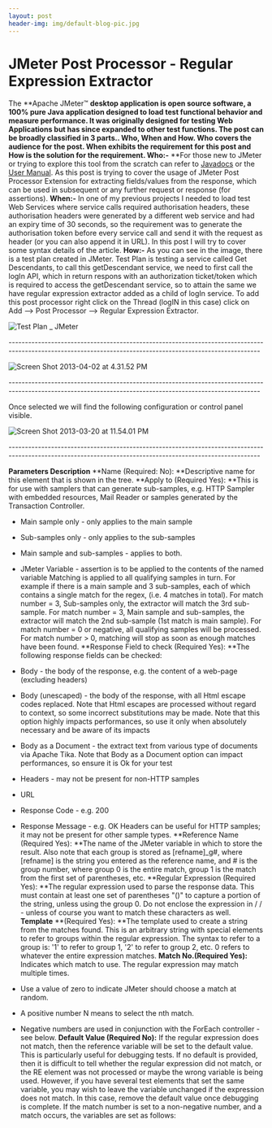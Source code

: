 ```yaml
---
layout: post
header-img: img/default-blog-pic.jpg
---
```


# JMeter Post Processor - Regular Expression Extractor

The **Apache JMeter™ **desktop application is open source software, a 100% pure Java application designed to load test functional behavior and measure performance. It was originally designed for testing Web Applications but has since expanded to other test functions. The post can be broadly classified in 3 parts.. Who, When and How. **Who** covers the audience for the post. **When** exhibits the requirement for this post and **How** is the solution for the requirement. **Who:-**** **For those new to JMeter or trying to explore this tool from the scratch can refer to [Javadocs](http://jmeter.apache.org/api/index.html) or the [User Manual](http://jmeter.apache.org/usermanual/index.html). As this post is trying to cover the usage of JMeter Post Processor Extension for extracting fields/values from the response, which can be used in subsequent or any further request or response (for assertions). **When:-** In one of my previous projects I needed to load test Web Services where service calls required authorisation headers, these authorisation headers were generated by a different web service and had an expiry time of 30 seconds, so the requirement was to generate the authorisation token before every service call and send it with the request as header (or you can also append it in URL). In this post I will try to cover some syntax details of the article. **How:-** As you can see in the image, there is a test plan created in JMeter. Test Plan is testing a service called Get Descendants, to call this getDescendant service, we need to first call the logIn API, which in return respons with an authorization ticket/token which is required to access the getDescendant service, so to attain the same we have regular expression extractor added as a child of logIn service. To add this post processor right click on the Thread (logIN in this case) click on Add --> Post Processor --> Regular Expression Extractor. 

![Test Plan _ JMeter](/wp-content/uploads/2013/03/Screen-Shot-2013-03-20-at-11.42.50-PM.png)

\----------------------------------------------------------------------------------------------------------------------------------------------------------- 

![Screen Shot 2013-04-02 at 4.31.52 PM](/wp-content/uploads/2013/03/Screen-Shot-2013-04-02-at-4.31.52-PM.png)

\----------------------------------------------------------------------------------------------------------------------------------------------------------- 

Once selected we will find the following configuration or control panel visible.

![Screen Shot 2013-03-20 at 11.54.01 PM](/wp-content/uploads/2013/03/Screen-Shot-2013-03-20-at-11.54.01-PM.png)

\-----------------------------------------------------------------------------------------------------------------------------------------------------------

**Parameters Description** **Name (Required: No): **Descriptive name for this element that is shown in the tree. **Apply to (Required Yes): **This is for use with samplers that can generate sub-samples, e.g. HTTP Sampler with embedded resources, Mail Reader or samples generated by the Transaction Controller. 

  * Main sample only - only applies to the main sample
  * Sub-samples only - only applies to the sub-samples
  * Main sample and sub-samples - applies to both.
  * JMeter Variable - assertion is to be applied to the contents of the named variable
Matching is applied to all qualifying samples in turn. For example if there is a main sample and 3 sub-samples, each of which contains a single match for the regex, (i.e. 4 matches in total). For match number = 3, Sub-samples only, the extractor will match the 3rd sub-sample. For match number = 3, Main sample and sub-samples, the extractor will match the 2nd sub-sample (1st match is main sample). For match number = 0 or negative, all qualifying samples will be processed. For match number > 0, matching will stop as soon as enough matches have been found. **Response Field to check (Required Yes): **The following response fields can be checked: 

  * Body - the body of the response, e.g. the content of a web-page (excluding headers)
  * Body (unescaped) - the body of the response, with all Html escape codes replaced. Note that Html escapes are processed without regard to context, so some incorrect substitutions may be made.
Note that this option highly impacts performances, so use it only when absolutely necessary and be aware of its impacts 
  * Body as a Document - the extract text from various type of documents via Apache Tika.
Note that Body as a Document option can impact performances, so ensure it is Ok for your test 
  * Headers - may not be present for non-HTTP samples
  * URL
  * Response Code - e.g. 200
  * Response Message - e.g. OK
Headers can be useful for HTTP samples; it may not be present for other sample types. **Reference Name (Required Yes): **The name of the JMeter variable in which to store the result. Also note that each group is stored as [refname]_g#, where [refname] is the string you entered as the reference name, and # is the group number, where group 0 is the entire match, group 1 is the match from the first set of parentheses, etc. **Regular Expression (Required Yes): **The regular expression used to parse the response data. This must contain at least one set of parentheses "()" to capture a portion of the string, unless using the group $0$. Do not enclose the expression in / / - unless of course you want to match these characters as well. **Template** **(Required Yes): **The template used to create a string from the matches found. This is an arbitrary string with special elements to refer to groups within the regular expression. The syntax to refer to a group is: '$1$' to refer to group 1, '$2$' to refer to group 2, etc. $0$ refers to whatever the entire expression matches. **Match No.(Required Yes):** Indicates which match to use. The regular expression may match multiple times. 

  * Use a value of zero to indicate JMeter should choose a match at random.
  * A positive number N means to select the nth match.
  * Negative numbers are used in conjunction with the ForEach controller - see below.
**Default Value (Required No):** If the regular expression does not match, then the reference variable will be set to the default value. This is particularly useful for debugging tests. If no default is provided, then it is difficult to tell whether the regular expression did not match, or the RE element was not processed or maybe the wrong variable is being used. However, if you have several test elements that set the same variable, you may wish to leave the variable unchanged if the expression does not match. In this case, remove the default value once debugging is complete. If the match number is set to a non-negative number, and a match occurs, the variables are set as follows: